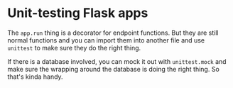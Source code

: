 # Unit-testing Flask apps

The `app.run` thing is a decorator for endpoint functions.
But they are still normal functions and you can import them
into another file and use `unittest` to make sure they do the
right thing.

If there is a database involved, you can mock it out with
`unittest.mock` and make sure the wrapping around the database
is doing the right thing. So that's kinda handy.
